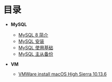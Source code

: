 目录
====

* **MySQL**
	- [MySQL 8 简介](./p/mysql/mysql8-intro.md)
	- [MySQL 安装](./p/mysql/install.md)
	- [MySQL 使用基础](./p/mysql/basic.md)
	- [MySQL 主从备份](./p/mysql/replication.md)

* **VM**
	- [VMWare install macOS High Sierra 10.13.6](./p/vm/vmware-macos.md)
